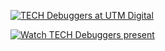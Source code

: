 [![TECH Debuggers at UTM Digital](https://img.youtube.com/vi/FLuBFghtZ-w/maxresdefault.jpg)](https://youtu.be/8lMLOhbaf7U)

[![Watch TECH Debuggers present](https://img.youtube.com/vi/FLuBFghtZ-w/maxresdefault.jpg)](https://youtu.be/FLuBFghtZ-w)
